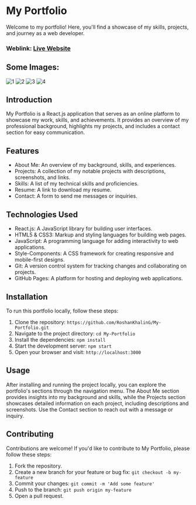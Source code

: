 # My Portfolio
Welcome to my portfolio! Here, you'll find a showcase of my skills, projects, and journey as a web developer.

### Weblink: [Live Website](https://rishavchanda.netlify.app)
## Some Images:
![1](https://github.com/user-attachments/assets/067114e1-8d0a-4444-8dc4-2ce239018ab6)
![2](https://github.com/user-attachments/assets/d327e0e1-7a68-4db0-9a29-8a5f8f75be83)
![3](https://github.com/user-attachments/assets/74023a5c-5e96-45e7-886a-66f85c40ab04)
![4](https://github.com/user-attachments/assets/58b5a5c9-6eab-4364-8c5f-06eae19950e5)

## Introduction
My Portfolio is a React.js application that serves as an online platform to showcase my work, skills, and achievements. It provides an overview of my professional background, highlights my projects, and includes a contact section for easy communication.

## Features
- About Me: An overview of my background, skills, and experiences.
- Projects: A collection of my notable projects with descriptions, screenshots, and links.
- Skills: A list of my technical skills and proficiencies.
- Resume: A link to download my resume.
- Contact: A form to send me messages or inquiries.

## Technologies Used
- React.js: A JavaScript library for building user interfaces.
- HTML5 & CSS3: Markup and styling languages for building web pages.
- JavaScript: A programming language for adding interactivity to web applications.
- Style-Components: A CSS framework for creating responsive and mobile-first designs.
- Git: A version control system for tracking changes and collaborating on projects.
- GitHub Pages: A platform for hosting and deploying web applications.

## Installation
To run this portfolio locally, follow these steps:

1. Clone the repository: `https://github.com/RoshanKhalinG/My-Portfolio.git`
2. Navigate to the project directory: `cd My-Portfolio`
3. Install the dependencies: `npm install`
4. Start the development server: `npm start`
5. Open your browser and visit: `http://localhost:3000`

## Usage
After installing and running the project locally, you can explore the portfolio's sections through the navigation menu. The About Me section provides insights into my background and skills, while the Projects section showcases detailed information on each project, including descriptions and screenshots. Use the Contact section to reach out with a message or inquiry.
## Contributing
Contributions are welcome! If you'd like to contribute to My Portfolio, please follow these steps:

1. Fork the repository.
2. Create a new branch for your feature or bug fix: `git checkout -b my-feature`
3. Commit your changes: `git commit -m 'Add some feature'`
4. Push to the branch: `git push origin my-feature`
5. Open a pull request.
